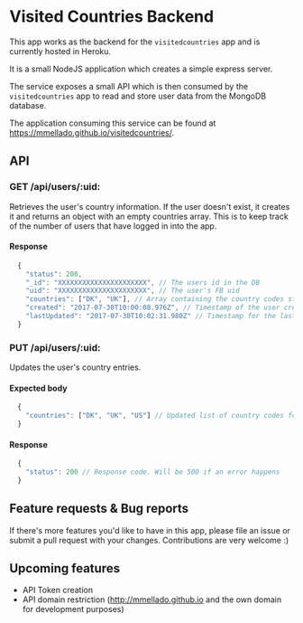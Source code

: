 # Visited Countries Backend

This app works as the backend for the `visitedcountries` app and is currently hosted in Heroku.

It is a small NodeJS application which creates a simple express server.

The service exposes a small API which is then consumed by the `visitedcountries` app to read and store user data from the MongoDB database.

The application consuming this service can be found at https://mmellado.github.io/visitedcountries/.

## API

### GET /api/users/:uid:

Retrieves the user's country information. If the user doesn't exist, it creates it and returns an object with an empty countries array. This is to keep track of the number of users that have logged in into the app.

#### Response

```javascript
  {
    "status": 200,
    "_id": "XXXXXXXXXXXXXXXXXXXXXX", // The users id in the DB
    "uid": "XXXXXXXXXXXXXXXXXXXXXX", // The user's FB uid
    "countries": ["DK", "UK"], // Array containing the country codes stored by the user
    "created": "2017-07-30T10:00:08.976Z", // Timestamp of the user creation date
    "lastUpdated": "2017-07-30T10:02:31.980Z" // Timestamp for the last update to the user's records
  }
```

### PUT /api/users/:uid:

Updates the user's country entries.

#### Expected body

```javascript
  {
    "countries": ["DK", "UK", "US"] // Updated list of country codes for the user
  }
```

#### Response

```javascript
  {
    "status": 200 // Response code. Will be 500 if an error happens
  }
```

## Feature requests & Bug reports

If there's more features you'd like to have in this app, please file an issue or submit a pull request with your changes. Contributions are very welcome :)

## Upcoming features

- API Token creation
- API domain restriction (http://mmellado.github.io and the own domain for development purposes)
